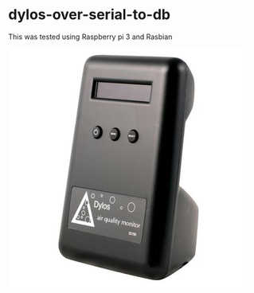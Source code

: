 # dylos-over-serial-to-db

This was tested using Raspberry pi 3 and Rasbian

![Imgur Image](https://github.com/codegorf/dylos-over-serial-to-db/blob/master/img/DC1100.jpg?raw=true)
